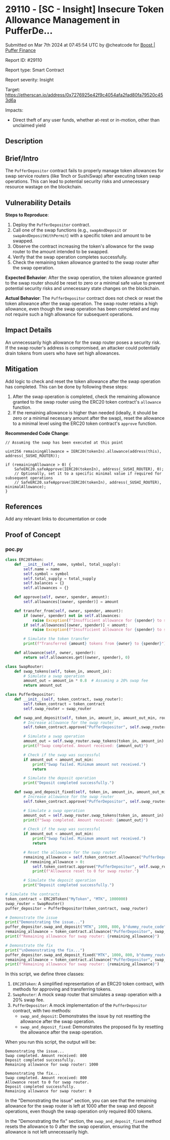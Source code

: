 # 29110 - \[SC - Insight] Insecure Token Allowance Management in PufferDe...

Submitted on Mar 7th 2024 at 07:45:54 UTC by @cheatcode for [Boost | Puffer Finance](https://immunefi.com/bounty/pufferfinance-boost/)

Report ID: #29110

Report type: Smart Contract

Report severity: Insight

Target: https://etherscan.io/address/0x7276925e42f9c4054afa2fad80fa79520c453d6a

Impacts:

* Direct theft of any user funds, whether at-rest or in-motion, other than unclaimed yield

## Description

## Brief/Intro

The `PufferDepositor` contract fails to properly manage token allowances for swap service routers (like 1Inch or SushiSwap) after executing token swap operations. This can lead to potential security risks and unnecessary resource wastage on the blockchain.

## Vulnerability Details

**Steps to Reproduce**:

1. Deploy the `PufferDepositor` contract.
2. Call one of the swap functions (e.g., `swapAndDeposit` or `swapAndDepositWithPermit`) with a specific token and amount to be swapped.
3. Observe the contract increasing the token's allowance for the swap router to the amount intended to be swapped.
4. Verify that the swap operation completes successfully.
5. Check the remaining token allowance granted to the swap router after the swap operation.

**Expected Behavior**: After the swap operation, the token allowance granted to the swap router should be reset to zero or a minimal safe value to prevent potential security risks and unnecessary state changes on the blockchain.

**Actual Behavior**: The `PufferDepositor` contract does not check or reset the token allowance after the swap operation. The swap router retains a high allowance, even though the swap operation has been completed and may not require such a high allowance for subsequent operations.

## Impact Details

An unnecessarily high allowance for the swap router poses a security risk. If the swap router's address is compromised, an attacker could potentially drain tokens from users who have set high allowances.

## Mitigation

Add logic to check and reset the token allowance after the swap operation has completed. This can be done by following these steps:

1. After the swap operation is completed, check the remaining allowance granted to the swap router using the ERC20 token contract's `allowance` function.
2. If the remaining allowance is higher than needed (ideally, it should be zero or a minimal necessary amount after the swap), reset the allowance to a minimal level using the ERC20 token contract's `approve` function.

**Recommended Code Change**:

```solidity
// Assuming the swap has been executed at this point

uint256 remainingAllowance = IERC20(tokenIn).allowance(address(this), address(_SUSHI_ROUTER));

if (remainingAllowance > 0) {
    SafeERC20.safeApprove(IERC20(tokenIn), address(_SUSHI_ROUTER), 0);
    // Optionally, set it to a specific minimal value if required for subsequent operations
    // SafeERC20.safeApprove(IERC20(tokenIn), address(_SUSHI_ROUTER), minimalAllowance);
}
```

## References

Add any relevant links to documentation or code

## Proof of Concept

### poc.py

```python
class ERC20Token:
    def __init__(self, name, symbol, total_supply):
        self.name = name
        self.symbol = symbol
        self.total_supply = total_supply
        self.balances = {}
        self.allowances = {}

    def approve(self, owner, spender, amount):
        self.allowances[(owner, spender)] = amount

    def transfer_from(self, owner, spender, amount):
        if (owner, spender) not in self.allowances:
            raise Exception(f"Insufficient allowance for {spender} to spend {owner}'s tokens")
        if self.allowances[(owner, spender)] < amount:
            raise Exception(f"Insufficient allowance for {spender} to spend {amount} of {owner}'s tokens")

        # Simulate the token transfer
        print(f"Transferred {amount} tokens from {owner} to {spender}")

    def allowance(self, owner, spender):
        return self.allowances.get((owner, spender), 0)

class SwapRouter:
    def swap_tokens(self, token_in, amount_in):
        # Simulate a swap operation
        amount_out = amount_in * 0.8  # Assuming a 20% swap fee
        return amount_out

class PufferDepositor:
    def __init__(self, token_contract, swap_router):
        self.token_contract = token_contract
        self.swap_router = swap_router

    def swap_and_deposit(self, token_in, amount_in, amount_out_min, route_code):
        # Increase allowance for the swap router
        self.token_contract.approve("PufferDepositor", self.swap_router, amount_in)

        # Simulate a swap operation
        amount_out = self.swap_router.swap_tokens(token_in, amount_in)
        print(f"Swap completed. Amount received: {amount_out}")

        # Check if the swap was successful
        if amount_out < amount_out_min:
            print("Swap failed. Minimum amount not received.")
            return

        # Simulate the deposit operation
        print("Deposit completed successfully.")

    def swap_and_deposit_fixed(self, token_in, amount_in, amount_out_min, route_code):
        # Increase allowance for the swap router
        self.token_contract.approve("PufferDepositor", self.swap_router, amount_in)

        # Simulate a swap operation
        amount_out = self.swap_router.swap_tokens(token_in, amount_in)
        print(f"Swap completed. Amount received: {amount_out}")

        # Check if the swap was successful
        if amount_out < amount_out_min:
            print("Swap failed. Minimum amount not received.")
            return

        # Reset the allowance for the swap router
        remaining_allowance = self.token_contract.allowance("PufferDepositor", self.swap_router)
        if remaining_allowance > 0:
            self.token_contract.approve("PufferDepositor", self.swap_router, 0)
            print(f"Allowance reset to 0 for swap router.")

        # Simulate the deposit operation
        print("Deposit completed successfully.")

# Simulate the contracts
token_contract = ERC20Token("MyToken", "MTK", 1000000)
swap_router = SwapRouter()
puffer_depositor = PufferDepositor(token_contract, swap_router)

# Demonstrate the issue
print("Demonstrating the issue...")
puffer_depositor.swap_and_deposit("MTK", 1000, 800, b"dummy_route_code")
remaining_allowance = token_contract.allowance("PufferDepositor", swap_router)
print(f"Remaining allowance for swap router: {remaining_allowance}")

# Demonstrate the fix
print("\nDemonstrating the fix...")
puffer_depositor.swap_and_deposit_fixed("MTK", 1000, 800, b"dummy_route_code")
remaining_allowance = token_contract.allowance("PufferDepositor", swap_router)
print(f"Remaining allowance for swap router: {remaining_allowance}")
```

In this script, we define three classes:

1. `ERC20Token`: A simplified representation of an ERC20 token contract, with methods for approving and transferring tokens.
2. `SwapRouter`: A mock swap router that simulates a swap operation with a 20% swap fee.
3. `PufferDepositor`: A mock implementation of the `PufferDepositor` contract, with two methods:
   * `swap_and_deposit`: Demonstrates the issue by not resetting the allowance after the swap operation.
   * `swap_and_deposit_fixed`: Demonstrates the proposed fix by resetting the allowance after the swap operation.

When you run this script, the output will be:

```
Demonstrating the issue...
Swap completed. Amount received: 800
Deposit completed successfully.
Remaining allowance for swap router: 1000

Demonstrating the fix...
Swap completed. Amount received: 800
Allowance reset to 0 for swap router.
Deposit completed successfully.
Remaining allowance for swap router: 0
```

In the "Demonstrating the issue" section, you can see that the remaining allowance for the swap router is left at 1000 after the swap and deposit operations, even though the swap operation only required 800 tokens.

In the "Demonstrating the fix" section, the `swap_and_deposit_fixed` method resets the allowance to 0 after the swap operation, ensuring that the allowance is not left unnecessarily high.
